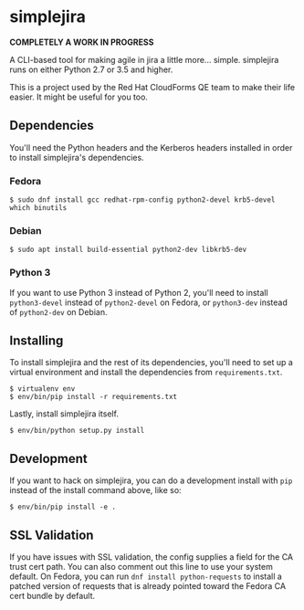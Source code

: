 # simplejira

**COMPLETELY A WORK IN PROGRESS**

A CLI-based tool for making agile in jira a little more... simple. simplejira runs on either Python
2.7 or 3.5 and higher.

This is a project used by the Red Hat CloudForms QE team to make their life easier. It might be
useful for you too.

## Dependencies
You'll need the Python headers and the Kerberos headers installed in order to install simplejira's
dependencies.

### Fedora

```
$ sudo dnf install gcc redhat-rpm-config python2-devel krb5-devel which binutils
```

### Debian

```
$ sudo apt install build-essential python2-dev libkrb5-dev
```

### Python 3

If you want to use Python 3 instead of Python 2, you'll need to install `python3-devel` instead of
`python2-devel` on Fedora, or `python3-dev` instead of `python2-dev` on Debian.

## Installing

To install simplejira and the rest of its dependencies, you'll need to set up a virtual environment
and install the dependencies from `requirements.txt`.

```
$ virtualenv env
$ env/bin/pip install -r requirements.txt
```

Lastly, install simplejira itself.

```
$ env/bin/python setup.py install
```

## Development

If you want to hack on simplejira, you can do a development install with `pip` instead of the
install command above, like so:

```
$ env/bin/pip install -e .
```

## SSL Validation

If you have issues with SSL validation, the config supplies a field for the CA trust cert path. You
can also comment out this line to use your system default. On Fedora, you can run
`dnf install python-requests` to install a patched version of requests that is already pointed
toward the Fedora CA cert bundle by default.
